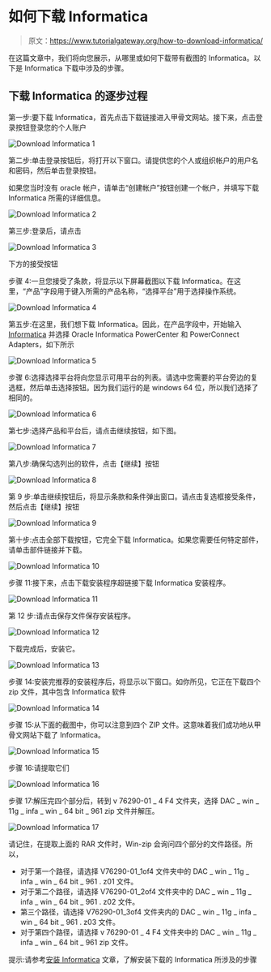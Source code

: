 # 如何下载 Informatica

> 原文：<https://www.tutorialgateway.org/how-to-download-informatica/>

在这篇文章中，我们将向您展示，从哪里或如何下载带有截图的 Informatica。以下是 Informatica 下载中涉及的步骤。

## 下载 Informatica 的逐步过程

第一步:要下载 Informatica，首先点击下载链接进入甲骨文网站。接下来，点击登录按钮登录您的个人账户

![Download Informatica 1](img/cb7639a5c8135be8d2507b0a4359b2cf.png)

第二步:单击登录按钮后，将打开以下窗口。请提供您的个人或组织帐户的用户名和密码，然后单击登录按钮。

如果您当时没有 oracle 帐户，请单击“创建帐户”按钮创建一个帐户，并填写下载 Informatica 所需的详细信息。

![Download Informatica 2](img/aa60c822b4a382be4ec0f9551df735e2.png)

第三步:登录后，请点击

![Download Informatica 3](img/7695ca69a0c4afd8706f385f0f513883.png)

下方的接受按钮

步骤 4:一旦您接受了条款，将显示以下屏幕截图以下载 Informatica。在这里，“产品”字段用于键入所需的产品名称，“选择平台”用于选择操作系统。

![Download Informatica 4](img/ed9289b0b5e056ae56acd70a8ded4a53.png)

第五步:在这里，我们想下载 Informatica。因此，在产品字段中，开始输入 [Informatica](https://www.tutorialgateway.org/informatica/) 并选择 Oracle Informatica PowerCenter 和 PowerConnect Adapters，如下所示

![Download Informatica 5](img/081da9c828f42fd1efa367539c2ce6bf.png)

步骤 6:选择选择平台将向您显示可用平台的列表。请选中您需要的平台旁边的复选框，然后单击选择按钮。因为我们运行的是 windows 64 位，所以我们选择了相同的。

![Download Informatica 6](img/f2babadc22335d2316063758a56467cd.png)

第七步:选择产品和平台后，请点击继续按钮，如下图。

![Download Informatica 7](img/39a16e143544953274f24387d6637216.png)

第八步:确保勾选列出的软件，点击【继续】按钮

![Download Informatica 8](img/3a0c01a885f3dbac279b231ac7a3c048.png)

第 9 步:单击继续按钮后，将显示条款和条件弹出窗口。请点击复选框接受条件，然后点击【继续】按钮

![Download Informatica 9](img/e1bffdacb8b37722e2a7200dc65635b1.png)

第十步:点击全部下载按钮，它完全下载 Informatica。如果您需要任何特定部件，请单击部件链接并下载。

![Download Informatica 10](img/3ea557361800722954a5ef9b69bdc25d.png)

步骤 11:接下来，点击下载安装程序超链接下载 Informatica 安装程序。

![Download Informatica 11](img/f939a209216f3bf2c5c3f56be89394d1.png)

第 12 步:请点击保存文件保存安装程序。

![Download Informatica 12](img/b91b72916e546308d5cff68fbd154d95.png)

下载完成后，安装它。

![Download Informatica 13](img/7bf5af969da35f37abb5f9a3a0a265d4.png)

步骤 14:安装完推荐的安装程序后，将显示以下窗口。如你所见，它正在下载四个 zip 文件，其中包含 Informatica 软件

![Download Informatica 14](img/7515d09ef342a2f916016fab7e3618cf.png)

步骤 15:从下面的截图中，你可以注意到四个 ZIP 文件。这意味着我们成功地从甲骨文网站下载了 Informatica。

![Download Informatica 15](img/5400bf8d9bcf1105e9c521fe3393d504.png)

步骤 16:请提取它们

![Download Informatica 16](img/a748fba51a1a62c92204135c6a98648b.png)

步骤 17:解压完四个部分后，转到 v 76290-01 _ 4 F4 文件夹，选择 DAC _ win _ 11g _ infa _ win _ 64 bit _ 961 zip 文件并解压。

![Download Informatica 17](img/7d23d5904fe3adb2425f1842928a7d48.png)

请记住，在提取上面的 RAR 文件时，Win-zip 会询问四个部分的文件路径。所以，

*   对于第一个路径，请选择 V76290-01_1of4 文件夹中的 DAC _ win _ 11g _ infa _ win _ 64 bit _ 961 . z01 文件。
*   对于第二个路径，请选择 V76290-01_2of4 文件夹中的 DAC _ win _ 11g _ infa _ win _ 64 bit _ 961 . z02 文件。
*   第三个路径，请选择 V76290-01_3of4 文件夹内的 DAC _ win _ 11g _ infa _ win _ 64 bit _ 961 . z03 文件。
*   对于第四个路径，请选择 v 76290-01 _ 4 F4 文件夹中的 DAC _ win _ 11g _ infa _ win _ 64 bit _ 961 zip 文件。

提示:请参考[安装 Informatica](https://www.tutorialgateway.org/how-to-install-informatica/) 文章，了解安装下载的 Informatica 所涉及的步骤